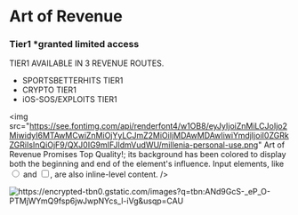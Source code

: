 # Art of Revenue
  
<!DOCTYPE html>

<section id="deals">
  <section class="sale-item">
  <h1>Tier1 *granted limited access</h1>  
  <p>TIER1 AVAILABLE IN 3 REVENUE ROUTES.
  <ul>
    <li>SPORTSBETTERHITS TIER1
    <li>CRYPTO           TIER1
    <li>iOS-SOS/EXPLOITS TIER1
  </ul>
  
  <img src="https://see.fontimg.com/api/renderfont4/w1OB8/eyJyIjoiZnMiLCJoIjo2MiwidyI6MTAwMCwiZnMiOjYyLCJmZ2MiOiIjMDAwMDAwIiwiYmdjIjoiI0ZGRkZGRiIsInQiOjF9/QXJ0IG9mIFJldmVudWU/millenia-personal-use.png"
  Art of Revenue <span class="highlight">Promises Top Quality!</span>; its
  background has been colored to display both the beginning and end of the
  element's influence. Input elements, like <input type="radio" /> and
  <input type="checkbox" />, are also inline-level content.
 />
</p>

<picture>
  <source srcset="" media="(orientation: portrait)" />
  <img src="https://t4.ftcdn.net/jpg/05/21/61/77/360_F_521617788_tW8J94DiIAr3L26zND5RzcwxrCpJcOrt.jpg" alt="https://encrypted-tbn0.gstatic.com/images?q=tbn:ANd9GcS-_eP_O-PTMjWYmQ9fsp6jwJwpNYcs_l-iVg&usqp=CAU" />
</picture>
  
</html>
